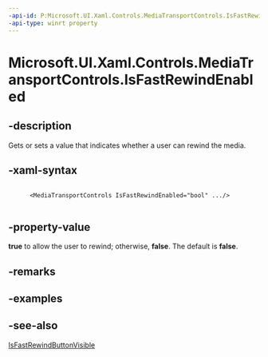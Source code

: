 ```yaml
---
-api-id: P:Microsoft.UI.Xaml.Controls.MediaTransportControls.IsFastRewindEnabled
-api-type: winrt property
---
```


<!-- Property syntax
public bool IsFastRewindEnabled { get;  set; }
-->

# Microsoft.UI.Xaml.Controls.MediaTransportControls.IsFastRewindEnabled

## -description
Gets or sets a value that indicates whether a user can rewind the media.

## -xaml-syntax
```xaml

      <MediaTransportControls IsFastRewindEnabled="bool" .../>
    
```


## -property-value
**true** to allow the user to rewind; otherwise, **false**. The default is **false**.

## -remarks

## -examples

## -see-also
[IsFastRewindButtonVisible](mediatransportcontrols_isfastrewindbuttonvisible.md)
